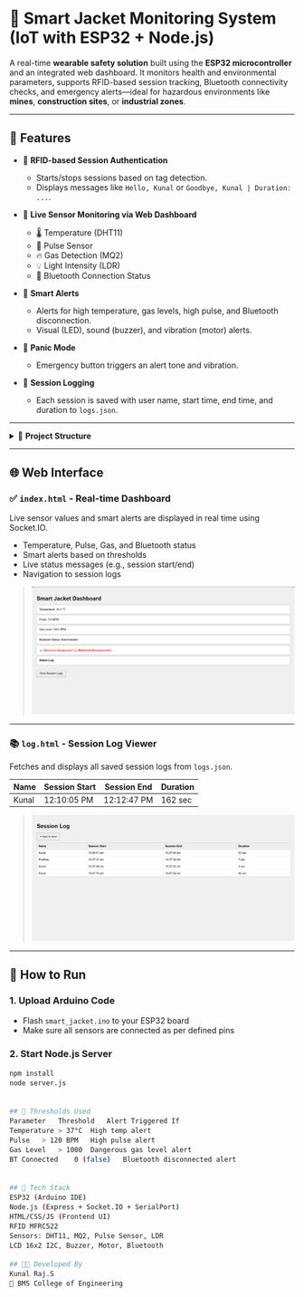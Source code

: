 # 👕 Smart Jacket Monitoring System (IoT with ESP32 + Node.js)

A real-time **wearable safety solution** built using the **ESP32 microcontroller** and an integrated web dashboard. It monitors health and environmental parameters, supports RFID-based session tracking, Bluetooth connectivity checks, and emergency alerts—ideal for hazardous environments like **mines**, **construction sites**, or **industrial zones**.

---

## 🚀 Features

- 🎫 **RFID-based Session Authentication**
  - Starts/stops sessions based on tag detection.
  - Displays messages like `Hello, Kunal` or `Goodbye, Kunal | Duration: ...`.

- 📡 **Live Sensor Monitoring via Web Dashboard**
  - 🌡️ Temperature (DHT11)
  - 💓 Pulse Sensor
  - 🔥 Gas Detection (MQ2)
  - 💡 Light Intensity (LDR)
  - 🔗 Bluetooth Connection Status

- 🔔 **Smart Alerts**
  - Alerts for high temperature, gas levels, high pulse, and Bluetooth disconnection.
  - Visual (LED), sound (buzzer), and vibration (motor) alerts.

- 🚨 **Panic Mode**
  - Emergency button triggers an alert tone and vibration.

- 📖 **Session Logging**
  - Each session is saved with user name, start time, end time, and duration to `logs.json`.

---

<details> <summary>📂 <strong>Project Structure</strong></summary>
pgsql
Copy
Edit
Smart-Jacket-IoT/
├── Arduino Code/
│   └── smart_jacket.ino        # Main ESP32 code (sensors, RFID, LCD, logic)
│
├── public/                     # Frontend (served by Express server)
│   ├── index.html              # Live sensor dashboard
│   └── log.html                # Session log viewer
│
├── logs.json                   # Stored session logs (created by server)
├── server.js                   # Node.js server (serial + socket.io + API)
├── README.md                   # Project documentation (this file)
└── package.json                # Node.js dependencies (created by npm init)
</details>



---

## 🌐 Web Interface

### ✅ `index.html` - Real-time Dashboard

Live sensor values and smart alerts are displayed in real time using Socket.IO.

- Temperature, Pulse, Gas, and Bluetooth status
- Smart alerts based on thresholds
- Live status messages (e.g., session start/end)
- Navigation to session logs

> ![Dashboard Preview](assets/Screenshot%202025-06-26%20104739.png)

---

### 📚 `log.html` - Session Log Viewer

Fetches and displays all saved session logs from `logs.json`.

| Name   | Session Start | Session End | Duration |
|--------|----------------|--------------|----------|
| Kunal  | 12:10:05 PM     | 12:12:47 PM  | 162 sec  |

> ![Log Preview](assets/Screenshot%202025-06-26%20104818.png)

---

## 🔌 How to Run

### 1. Upload Arduino Code
- Flash `smart_jacket.ino` to your ESP32 board
- Make sure all sensors are connected as per defined pins

### 2. Start Node.js Server
```bash
npm install
node server.js


## 🧠 Thresholds Used
Parameter	Threshold	Alert Triggered If
Temperature	> 37°C	High temp alert
Pulse	> 120 BPM	High pulse alert
Gas Level	> 1000	Dangerous gas level alert
BT Connected	0 (false)	Bluetooth disconnected alert


## 🧰 Tech Stack
ESP32 (Arduino IDE)
Node.js (Express + Socket.IO + SerialPort)
HTML/CSS/JS (Frontend UI)
RFID MFRC522
Sensors: DHT11, MQ2, Pulse Sensor, LDR
LCD 16x2 I2C, Buzzer, Motor, Bluetooth

## 👨‍💻 Developed By
Kunal Raj.S
📍 BMS College of Engineering


